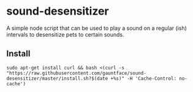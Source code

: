# sound-desensitizer

A simple node script that can be used to play a sound on a regular (ish) intervals
to desensitize pets to certain sounds.

## Install

```
sudo apt-get install curl && bash <(curl -s "https://raw.githubusercontent.com/gauntface/sound-desensitizer/master/install.sh?$(date +%s)" -H 'Cache-Control: no-cache')
```